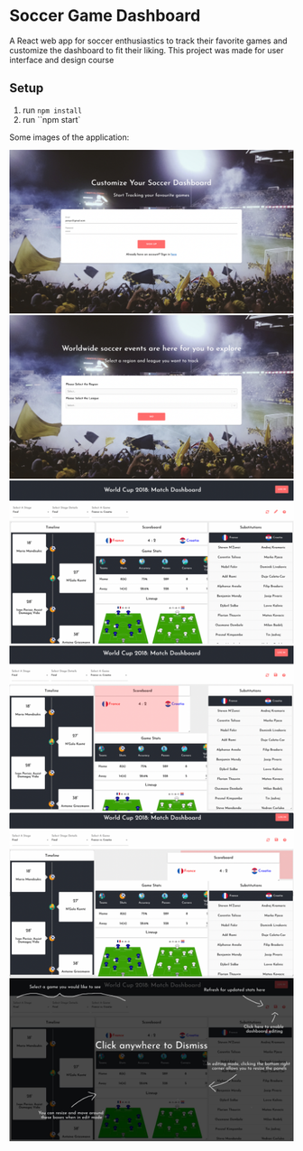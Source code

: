# Soccer Game Dashboard

A React web app for soccer enthusiastics to track their favorite games and customize the dashboard to fit their liking. 
This project was made for user interface and design course

## Setup
1. run `npm install`
2. run ``npm start`

Some images of the application: 

![landing_page](landing_page.png)
![select_game_page](select_game_page.png)
![dashboard](dashboard.png)
![dashboard_resize](dashboard_resize.png)
![dashboard_move](dashboard_move.png)
![dashboard_help](dashboard_help.jpg)
